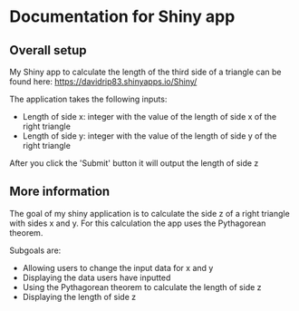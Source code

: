 # Documentation for Shiny app

## Overall setup
My Shiny app to calculate the length of the third side of a triangle can be found here: https://davidrip83.shinyapps.io/Shiny/

The application takes the following inputs:
- Length of side x: integer with the value of the length of side x of the right triangle
- Length of side y: integer with the value of the length of side y of the right triangle

After you click the 'Submit' button it will output the length of side z

## More information
The goal of my shiny application is to calculate the side z of a right triangle with sides x and y. For this calculation the app uses the Pythagorean theorem.

Subgoals are:
- Allowing users to change the input data for x and y
- Displaying the data users have inputted
- Using the Pythagorean theorem to calculate the length of side z
- Displaying the length of side z
